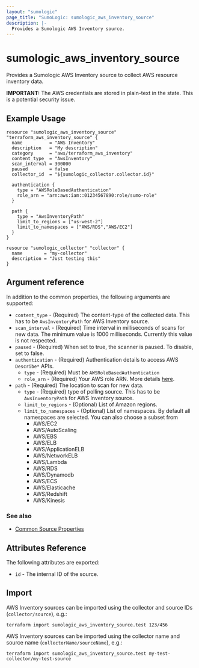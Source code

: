 ```yaml
---
layout: "sumologic"
page_title: "SumoLogic: sumologic_aws_inventory_source"
description: |-
  Provides a Sumologic AWS Inventory source.
---
```


# sumologic_aws_inventory_source
Provides a Sumologic AWS Inventory source to collect AWS resource inventory data.

__IMPORTANT:__ The AWS credentials are stored in plain-text in the state. This is a potential security issue.

## Example Usage
```hcl
resource "sumologic_aws_inventory_source" "terraform_aws_inventory_source" {
  name          = "AWS Inventory"
  description   = "My description"
  category      = "aws/terraform_aws_inventory"
  content_type  = "AwsInventory"
  scan_interval = 300000
  paused        = false
  collector_id  = "${sumologic_collector.collector.id}"

  authentication {
    type = "AWSRoleBasedAuthentication"
    role_arn = "arn:aws:iam::01234567890:role/sumo-role"
  }

  path {
    type = "AwsInventoryPath"
    limit_to_regions = ["us-west-2"]
    limit_to_namespaces = ["AWS/RDS","AWS/EC2"]
  }
}

resource "sumologic_collector" "collector" {
  name        = "my-collector"
  description = "Just testing this"
}
```

## Argument reference

In addition to the common properties, the following arguments are supported:

 - `content_type` - (Required) The content-type of the collected data. This has to be `AwsInventoryPath` for AWS Inventory source.
 - `scan_interval` - (Required) Time interval in milliseconds of scans for new data. The minimum value is 1000 milliseconds. Currently this value is not respected.
 - `paused` - (Required) When set to true, the scanner is paused. To disable, set to false.
 - `authentication` - (Required) Authentication details to access AWS `Describe*` APIs.
     + `type` - (Required) Must be `AWSRoleBasedAuthentication`
     + `role_arn` - (Required) Your AWS role ARN. More details [here](https://help.sumologic.com/03Send-Data/Sources/02Sources-for-Hosted-Collectors/Amazon-Web-Services/Grant-Access-to-an-AWS-Product#iam-role).
 - `path` - (Required) The location to scan for new data.
     + `type` - (Required) type of polling source. This has to be `AwsInventoryPath` for AWS Inventory source.
     + `limit_to_regions` - (Optional) List of Amazon regions. 
     + `limit_to_namespaces` - (Optional) List of namespaces. By default all namespaces are selected. You can also choose a subset from
        + AWS/EC2
        + AWS/AutoScaling
        + AWS/EBS
        + AWS/ELB
        + AWS/ApplicationELB
        + AWS/NetworkELB
        + AWS/Lambda
        + AWS/RDS
        + AWS/Dynamodb
        + AWS/ECS 
        + AWS/Elasticache
        + AWS/Redshift
        + AWS/Kinesis

### See also
  * [Common Source Properties](https://github.com/terraform-providers/terraform-provider-sumologic/tree/master/website#common-source-properties)

## Attributes Reference
The following attributes are exported:

- `id` - The internal ID of the source.

## Import
AWS Inventory sources can be imported using the collector and source IDs (`collector/source`), e.g.:

```hcl
terraform import sumologic_aws_inventory_source.test 123/456
```

AWS Inventory sources can be imported using the collector name and source name (`collectorName/sourceName`), e.g.:

```hcl
terraform import sumologic_aws_inventory_source.test my-test-collector/my-test-source
```